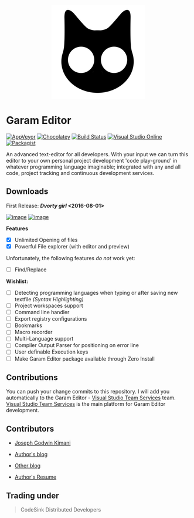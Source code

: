<p align="center">
  <img src="https://raw.githubusercontent.com/Gochojr/blogsite/gh-pages/images/256x256.png" alt="Garam-cat" />
</p>

# Garam Editor

[![AppVeyor](https://img.shields.io/appveyor/ci/gruntjs/grunt.svg)](https://ci.appveyor.com/project/josephgodwin/garam-editor)
[![Chocolatey](https://img.shields.io/chocolatey/v/git.svg)](https://chocolatey.org/packages/Garam-Editor/1.0.0.3)
[![Build Status](https://travis-ci.org/Gochojr/Garam-Editor.svg?branch=master)](https://travis-ci.org/Gochojr/Garam-Editor)
[![Visual Studio Online](https://img.shields.io/vso/build/larsbrinkhoff/953a34b9-5966-4923-a48a-c41874cfb5f5/1.svg)]()
[![Packagist](https://img.shields.io/packagist/l/doctrine/orm.svg)](https://raw.githubusercontent.com/Gochojr/Garam-Editor/master/LICENSE)

An advanced text-editor for all developers. With your input we can turn this editor to your own personal project development 'code play-ground' in whatever programming language imaginable; integrated with any and all code, project tracking and continuous development services.

## Downloads

First Release: **_Dvorty girl_ <2016-08-01>**



[![image](https://raw.githubusercontent.com/Gochojr/gochojr.github.io/master/assets/images/CodePlex.0.1.0.png)](https://garameditor.codeplex.com/) [![image](https://raw.githubusercontent.com/chocolatey/choco-wiki/master/images/chocolateyicon.png)](https://chocolatey.org/packages/Garam-Editor/1.0.0.3) 




**Features**

* [x] Unlimited Opening of files
* [x] Powerful File explorer (with editor and preview)

Unfortunately, the following features *do not* work yet:

* [ ] Find/Replace

**Wishlist:**

* [ ] Detecting programming languages when typing or after saving new textfile *(Syntax Highlighting)*
* [ ] Project workspaces support
* [ ] Command line handler 
* [ ] Export registry configurations
* [ ] Bookmarks
* [ ] Macro recorder
* [ ] Multi-Language support
* [ ] Compiler Output Parser for positioning on error line
* [ ] User definable Execution keys
* [ ] Make Garam Editor package available through Zero Install

## Contributions ##

You can push your change commits to this repository. I will add you automatically to the Garam Editor - [Visual Studio Team Services](https://www.visualstudio.com/en-us/products/visual-studio-team-services-vs.aspx) team.
[Visual Studio Team Services](https://www.visualstudio.com/en-us/products/visual-studio-team-services-vs.aspx) is the main platform for Garam Editor development.



## Contributors ##

* [Joseph Godwin Kimani](https://github.com/Gochojr)

 - [Author's blog](http://gochojr.github.io/blogsite)

 - [Other blog](https://gochojr.herokuapp.com)

 - [Author's Resume](http://gochojr.github.io)


## Trading under ##


> CodeSink Distributed Developers
